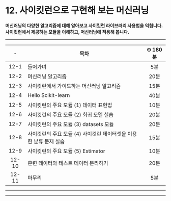 # 12. 사이킷런으로 구현해 보는 머신러닝

**머신러닝의 다양한 알고리즘에 대해 알아보고 사이킷런 라이브러리 사용법을 익힙니다. 사이킷런에서 제공하는 모듈을 이해하고, 머신러닝에 적용해 봅니다.**

---

|-|목차|⏲ 180분|
|:---:|---|:---:|
|12-1| 들어가며 | 5분|
|12-2| 머신러닝 알고리즘 | 20분|
|12-3| 사이킷런에서 가이드하는 머신러닝 알고리즘 | 15분|
|12-4| Hello Scikit-learn | 40분|
|12-5| 사이킷런의 주요 모듈 (1) 데이터 표현법 | 10분|
|12-6| 사이킷런의 주요 모듈 (2) 회귀 모델 실습 | 20분|
|12-7| 사이킷런의 주요 모듈 (3) datasets 모듈 | 20분|
|12-8| 사이킷런의 주요 모듈 (4) 사이킷런 데이터셋을 이용한 분류 문제 실습 | 15분|
|12-9| 사이킷런의 주요 모듈 (5) Estimator | 10분|
|12-10| 훈련 데이터와 테스트 데이터 분리하기 | 20분|
|12-11| 마무리 | 5분|

---


---

